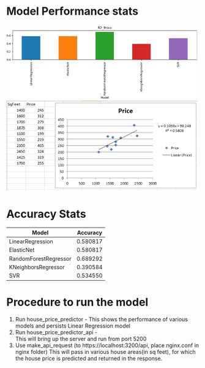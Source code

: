 Model Performance stats
=========================
![Screenshot](HousePricePredictorPerf.png)
![Screenshot](HousePricePredictorPerf2.png)

Accuracy Stats
===============
|Model		      |Accuracy   |
|---------------------|-----------|
|LinearRegression     |  0.580817 |
|ElasticNet           |  0.580817 |
|RandomForestRegressor|  0.689292 |
|KNeighborsRegressor  |  0.390584 |
|SVR                  |  0.534550 |

Procedure to run the model
============================
1. Run house_price_predictor - 
	This shows the performance of various models
	and persists Linear Regression model
2. Run house_price_predictor_api - 	
	This will bring up the server and run from port 5200
3. Use make_api_request (to https://localhost:3200/api, place nginx.conf in nginx folder) 
	This will pass in various house areas(in sq feet), for which the house price is predicted and returned in the response.
	    




